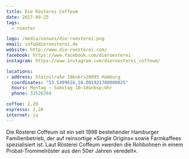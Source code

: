 ```yaml
---
title: Die Rösterei Coffeum
date: 2017-09-25
tags:
  - roaster

logo: /media/venues/die-roesterei.png
email: info@dieroesterei.de
website: http://www.die-roesterei.com/
facebook: https://www.facebook.com/dieroesterei
instagram: https://www.instagram.com/dieroesterei_coffeum/

locations:
- address: Steinstraße 19b<br>20095 Hamburg
  coordinates: "53.5499616,10.001921700000025"
  hours: Montag – Samstag 10–18&nbsp;Uhr
  phone: 32526364

coffee: 2,20
espresso: 2,20
internet: ja
---
```


Die Rösterei Coffeum ist ein seit 1998 bestehender Hamburger Familienbetrieb, der auf reinsortige »Single Origins« sowie Farmkaffees spezialisiert ist. Laut Rösterei Coffeum »werden die Rohbohnen in einem Probat-Trommelröster aus den 50er Jahren veredelt«.